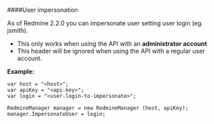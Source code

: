 ####User impersonation

As of Redmine 2.2.0 you can impersonate user setting user login (eg. jsmith). 

- This only works when using the API with an **administrator account**
- This header will be ignored when using the API with a regular user account.

**Example:**

```
var host = "<host>";
var apiKey = "<api-key>";
var login = "<user-login-to-impersonate>";

RedmineManager manager = new RedmineManager (host, apiKey);
manager.ImpersonateUser = login;
```